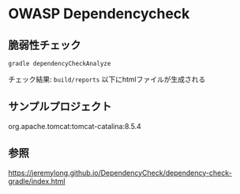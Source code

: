 OWASP Dependencycheck
===

脆弱性チェック
---
```
gradle dependencyCheckAnalyze
```
チェック結果: `build/reports` 以下にhtmlファイルが生成される

サンプルプロジェクト
---
org.apache.tomcat:tomcat-catalina:8.5.4

参照
---
https://jeremylong.github.io/DependencyCheck/dependency-check-gradle/index.html

